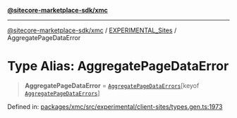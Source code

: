 [**@sitecore-marketplace-sdk/xmc**](../../../../README.md)

***

[@sitecore-marketplace-sdk/xmc](../../../../README.md) / [EXPERIMENTAL\_Sites](../README.md) / AggregatePageDataError

# Type Alias: AggregatePageDataError

> **AggregatePageDataError** = [`AggregatePageDataErrors`](AggregatePageDataErrors.md)\[keyof [`AggregatePageDataErrors`](AggregatePageDataErrors.md)\]

Defined in: [packages/xmc/src/experimental/client-sites/types.gen.ts:1973](https://github.com/Sitecore/marketplace-sdk/blob/main/packages/xmc/src/experimental/client-sites/types.gen.ts#L1973)
